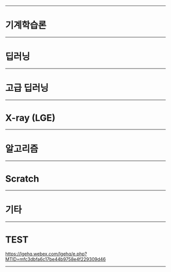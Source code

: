 

---

# 기계학습론

 
---

# 딥러닝

---

# 고급 딥러닝 


---

# X-ray (LGE) 



---

# 알고리즘 

---

# Scratch


---

# 기타 

---

# TEST

https://lgehq.webex.com/lgehq/e.php?MTID=mfc3dbfa6c17be44b9758e4f229309d46


---
